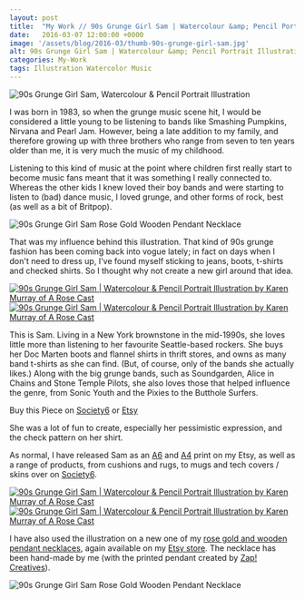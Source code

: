 ```yaml
---
layout: post
title:  "My Work // 90s Grunge Girl Sam | Watercolour &amp; Pencil Portrait Illustration, &amp; Rose Gold Wooden Pendant Necklace"
date:   2016-03-07 12:00:00 +0000
image: '/assets/blog/2016-03/thumb-90s-grunge-girl-sam.jpg'
alt: 90s Grunge Girl Sam | Watercolour &amp; Pencil Portrait Illustration
categories: My-Work
tags: Illustration Watercolor Music
---
```


![90s Grunge Girl Sam, Watercolour &amp; Pencil Portrait Illustration](/assets/folio/portraits/portrait-illustration-sam.jpg "90s Grunge Girl Sam, Watercolour &amp; Pencil Portrait Illustration")

I was born in 1983, so when the grunge music scene hit, I would be considered a little young to be listening to bands like Smashing Pumpkins, Nirvana and Pearl Jam. However, being a late addition to my family, and therefore growing up with three brothers who range from seven to ten years older than me, it is very much the music of my childhood.

Listening to this kind of music at the point where children first really start to become music fans meant that it was something I really connected to. Whereas the other kids I knew loved their boy bands and were starting to listen to (bad) dance music, I loved grunge, and other forms of rock, best (as well as a bit of Britpop).

![90s Grunge Girl Sam Rose Gold Wooden Pendant Necklace](/assets/folio/portraits/sam-wooden-pendant-necklace-02.jpg "90s Grunge Girl Sam Rose Gold Wooden Pendant Necklace")

That was my influence behind this illustration. That kind of 90s grunge fashion has been coming back into vogue lately; in fact on days when I don't need to dress up, I've found myself sticking to jeans, boots, t-shirts and checked shirts. So I thought why not create a new girl around that idea.

<div class="row">
	<div class="col-md-6">
		<a href="https://www.etsy.com/listing/271265430/sam-a4-print-of-a-pencil-watercolour" title="Buy the A4 Print of 90s Grunge Girl Sam on my Etsy Store"><img src="/assets/blog/2016-03/a4-print-90s-grunge-girl-sam.jpg" alt="90s Grunge Girl Sam | Watercolour &amp; Pencil Portrait Illustration by Karen Murray of A Rose Cast" title="A4 Print of 90s Grunge Girl Sam | Watercolour &amp; Pencil Portrait Illustration by Karen Murray of A Rose Cast"></a>
	</div>
	<div class="col-md-6">
		<a href="" title="Buy the A6 Print of 90s Grunge Girl Sam on my Etsy Store"><img src="/assets/blog/2016-03/a6-print-90s-grunge-girl-sam.jpg" alt="90s Grunge Girl Sam | Watercolour &amp; Pencil Portrait Illustration by Karen Murray of A Rose Cast" title="A6 Print of 90s Grunge Girl Sam | Watercolour &amp; Pencil Portrait Illustration by Karen Murray of A Rose Cast"></a>
	</div>
</div>

This is Sam. Living in a New York brownstone in the mid-1990s, she loves little more than listening to her favourite Seattle-based rockers. She buys her Doc Marten boots and flannel shirts in thrift stores, and owns as many band t-shirts as she can find. (But, of course, only of the bands she actually likes.) Along with the big grunge bands, such as Soundgarden, Alice in Chains and Stone Temple Pilots, she also loves those that helped influence the genre, from Sonic Youth and the Pixies to the Butthole Surfers.

<div class="highlight">
	Buy <span class="the">this</span> Piece <span class="the">on</span> <a href="https://society6.com/product/sam-a-90s-grunge-music-fan-in-a-flannel-shirt-band-t-shirt-dm-boots_print#1=45">Society6</a> <span class="the">or</span> <a href="https://www.etsy.com/shop/ARoseCast/search?search_query=sam">Etsy</a>
</div>

She was a lot of fun to create, especially her pessimistic expression, and the check pattern on her shirt.

As normal, I have released Sam as an [A6](https://www.etsy.com/listing/267621317/watercolor-portrait-illustration-a6 "A6 Watercolour Illustration of 90s Grunge Girl Sam on Esty") and [A4](https://www.etsy.com/listing/271265430/sam-a4-print-of-a-pencil-watercolour "A4 Watercolour Illustration of 90s Grunge Girl Sam on Esty") print on my Etsy, as well as a range of products, from cushions and rugs, to mugs and tech covers / skins over on [Society6](https://society6.com/product/sam-a-90s-grunge-music-fan-in-a-flannel-shirt-band-t-shirt-dm-boots_print#1=45 "Watercolour Illustration of 90s Grunge Girl Sam on Society6").

<div class="row">
	<div class="col-md-6">
		<a href="" title="Buy 90s Grunge Girl Sam as a range of products on my Society6 Store"><img src="/assets/blog/2016-03/society6-90s-grunge-girl-sam-pillows.jpg" alt="90s Grunge Girl Sam | Watercolour &amp; Pencil Portrait Illustration by Karen Murray of A Rose Cast" title="Pillow of 90s Grunge Girl Sam | Watercolour &amp; Pencil Portrait Illustration by Karen Murray of A Rose Cast"></a>
	</div>
	<div class="col-md-6">
		<a href="" title="Buy 90s Grunge Girl Sam as a range of products on my Society6 Store"><img src="/assets/blog/2016-03/society6-90s-grunge-girl-sam-phone-skins.jpg" alt="90s Grunge Girl Sam | Watercolour &amp; Pencil Portrait Illustration by Karen Murray of A Rose Cast" title="iPhone Skin of 90s Grunge Girl Sam | Watercolour &amp; Pencil Portrait Illustration by Karen Murray of A Rose Cast"></a>
	</div>
</div>

I have also used the illustration on a new one of my [rose gold and wooden pendant necklaces](https://www.etsy.com/listing/271265934/rose-gold-walnut-wood-pendant-necklace), again available on my [Etsy store](https://www.etsy.com/listing/271265934/rose-gold-walnut-wood-pendant-necklace). The necklace has been hand-made by me (with the printed pendant created by [Zap! Creatives](http://www.zapcreatives.co.uk)).

![90s Grunge Girl Sam Rose Gold Wooden Pendant Necklace](/assets/folio/portraits/sam-wooden-pendant-necklace-01.jpg "90s Grunge Girl Sam Rose Gold Wooden Pendant Necklace")